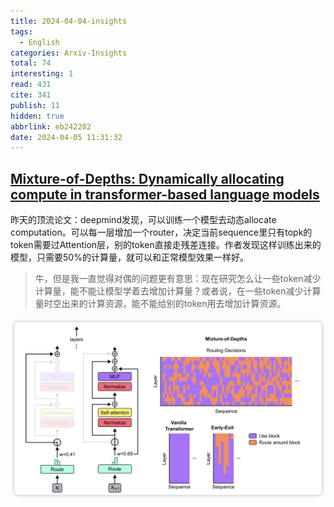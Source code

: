 ```yaml
---
title: 2024-04-04-insights
tags:
  - English
categories: Arxiv-Insights
total: 74
interesting: 1
read: 431
cite: 341
publish: 11
hidden: true
abbrlink: eb242282
date: 2024-04-05 11:31:32
---
```




## [Mixture-of-Depths: Dynamically allocating compute in transformer-based language models](https://arxiv.org/pdf/2404.02258.pdf)

昨天的顶流论文：deepmind发现，可以训练一个模型去动态allocate computation。可以每一层增加一个router，决定当前sequence里只有topk的token需要过Attention层，别的token直接走残差连接。作者发现这样训练出来的模型，只需要50%的计算量，就可以和正常模型效果一样好。

> 牛，但是我一直觉得对偶的问题更有意思：现在研究怎么让一些token减少计算量，能不能让模型学着去增加计算量？或者说，在一些token减少计算量时空出来的计算资源，能不能给别的token用去增加计算资源。

<img src="../../files/images/arxiv-insights/2024-04-01-04-05/mod.png" >
